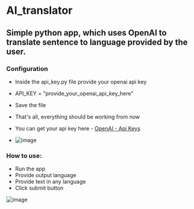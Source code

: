 # AI_translator

## Simple python app, which uses OpenAI to translate sentence to language provided by the user.
### Configuration
- Inside the api_key.py file provide your openai api key 
- API_KEY = "provide_your_openai_api_key_here"
- Save the file 
- That's all, everything should be working from now
- You can get your api key here - [OpenAI - Api Keys](https://platform.openai.com/account/api-keys)

- ![image](https://user-images.githubusercontent.com/107316656/226877707-fb15d7e6-2fba-4eb7-bdfa-b71150a93009.png)


### How to use:
- Run the app 
- Provide output language 
- Provide text in any language
- Click submit button

![image](https://user-images.githubusercontent.com/107316656/226874702-4f66bb47-e641-4365-93e2-f8b8c99656f9.png)
